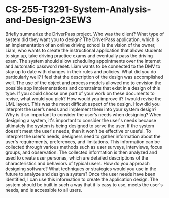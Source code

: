 # CS-255-T3291-System-Analysis-and-Design-23EW3

Briefly summarize the DriverPass project. Who was the client? What type of system did they want you to design?
The DriverPass application, which is an implementation of an online driving school is the vision of the owner, Liam, who wants to create the instructional application that allows students to sign up, take driving practice exams and eventually pass the driving exam.
The system should allow scheduling appointments over the internet and automatic password reset. Liam wants to be connected to the DMV to stay up to date with changes in their rules and policies.
What did you do particularly well?
I feel that the description of the design was accomplished well. The use of the object and process models allowed me to envision the possible app implementations and constraints that exist in a design of this type.
If you could choose one part of your work on these documents to revise, what would you pick? How would you improve it? 
I would revise the UML layout. This was the most difficult aspect of the design.
How did you interpret the user’s needs and implement them into your system design? Why is it so important to consider the user’s needs when designing?
When designing a system, it's important to consider the user's needs because ultimately the system is being designed to serve the user. If the system doesn't meet the user's needs, then it won't be effective or useful. To interpret the user's needs, designers need to gather information about the user's requirements, preferences, and limitations. This information can be collected through various methods such as user surveys, interviews, focus groups, and observation. The collected information is then analyzed and used to create user personas, which are detailed descriptions of the characteristics and behaviors of typical users.
How do you approach designing software? What techniques or strategies would you use in the future to analyze and design a system? 
Once the user needs have been identified, I can use this information to create the application design. The system should be built in such a way that it is easy to use, meets the user's needs, and is accessible to all users.




